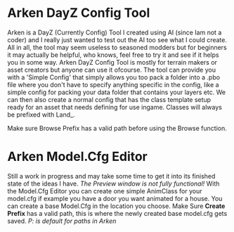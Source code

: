 # Arken DayZ Config Tool
Arken is a DayZ (Currently Config) Tool I created using AI (since Iam not a coder) and I really just wanted to test out the AI too see what I could create. All in all, the tool may seem useless to seasoned modders but for beginners it may actually be helpful, who knows, feel free to try it and see if it helps you in some way. 
Arken DayZ Config Tool is mostly for terrain makers or asset creators but anyone can use it ofcourse.
The tool can provide you with a 'Simple Config' that simply allows you too pack a folder into a .pbo file where you don't have to specify anything specific in the config, like a simple config for packing your data folder that contains your layers etc.
We can then also create a normal config that has the class template setup ready for an asset that needs defining for use ingame. Classes will always be prefixed with Land_.

Make sure Browse Prefix has a valid path before using the Browse function.

# Arken Model.Cfg Editor
Still a work in progress and may take some time to get it into its finished state of the ideas I have.
*The Preview window is not fully functional!*
With the Model.Cfg Editor you can create one simple AnimClass for your model.cfg if example you have a door you want animated for a house. You can create a base Model.Cfg in the location you choose. Make Sure **Create Prefix** has a valid path, this is where the newly created base model.cfg gets saved. 
*P: is default for paths in Arken*
